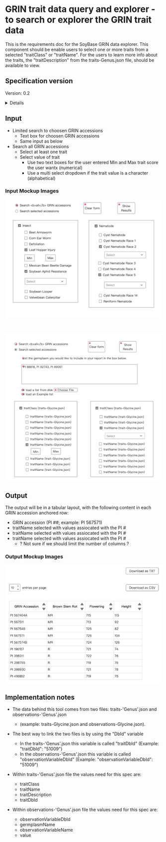 # GRIN trait data query and explorer - to search or explorer the GRIN trait data 

This is the requirements doc for the SoyBase GRIN data explorer. This component should be enable users to select one or more traits from a selected "traitClass" or "traitName". For the users to learn more info about the traits, the "traitDescription" from the traits-Genus.json file, should be available to view.

## Specification version
Version: 0.2

<details>
This specification (Version 0.2) was completed in late January 2025 and was initally designed for a single species. 

</details>

## Input
  - Limited search to choosen GRIN accessions
    - Text box for choosen GRIN accessions
    - Same input as below
  - Search all GRIN accessions
    - Select at least one trait
    - Select value of trait
      - Use two text boxes for the user entered Min and Max trait score the user wantx (numerical)
      - Use a multi select dropdown if the trait value is a character (alphabetical)

### Input Mockup Images
![image](GRIN_with_names.png)

<br>

![image](GRIN_selected_accessions.png)

## Output

The output will be in a tabular layout, with the following content in each GRIN accession anchored row:
  - GRIN accession (PI ##; example: PI 567571)
  - traitName selected with values assiocated with the PI #
  - traitName selected with values assiocated with the PI #
  - traitName selected with values assiocated with the PI #
    - ? Not sure if we should limit the number of columns ?


### Output Mockup Images
![image](GRIN_Explorer_output.png)

## Implementation notes

  - The data behind this tool comes from two files: traits-'Genus'.json and observations-'Genus'.json
    - (example: traits-Glycine.json and observations-Glycine.json).
      
  - The best way to link the two files is by using the "DbId" variable
    - In the traits-'Genus'.json this variable is called "traitDbId" (Example: "traitDbId": "51009")
    - In the observations-'Genus'.json this variable is called "observationVariableDbId" (Example: "observationVariableDbId": "51009")

  - Within traits-'Genus'.json file the values need for this spec are:
    - traitClass
    - traitName
    - traitDescription
    - traitDbId

  - Within observations-'Genus'.json file the values need for this spec are:
    - observationVariableDbId
    - germplasmName
    - observationVariableName
    - value








